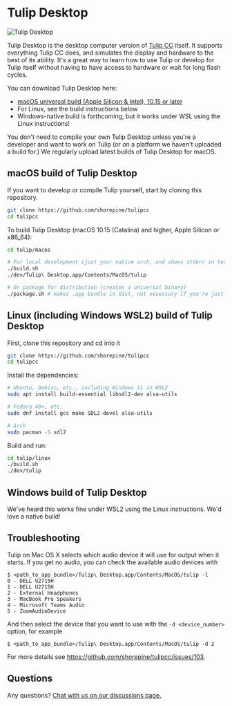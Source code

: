 # Tulip Desktop

![Tulip Desktop](https://raw.githubusercontent.com/shorepine/tulipcc/main/docs/pics/desktop.png)

Tulip Desktop is the desktop computer version of [Tulip CC](../README.md) itself. It supports everything Tulip CC does, and simulates the display and hardware to the best of its ability. It's a great way to learn how to use Tulip or develop for Tulip itself without having to have access to hardware or wait for long flash cycles. 

You can download Tulip Desktop here:

 * [macOS universal build (Apple Silicon & Intel), 10.15 or later](https://github.com/shorepine/tulipcc/releases/)
 * For Linux, see the build instructions below
 * Windows-native build is forthcoming, but it works under WSL using the Linux instructions!

You don't need to compile your own Tulip Desktop unless you're a developer and want to work on Tulip (or on a platform we haven't uploaded a build for.) We regularly upload latest builds of Tulip Desktop for macOS.

## macOS build of Tulip Desktop 

If you want to develop or compile Tulip yourself, start by cloning this repository. 


```bash
git clone https://github.com/shorepine/tulipcc
cd tulipcc
```

To build Tulip Desktop (macOS 10.15 (Catalina) and higher, Apple Silicon or x86_64):

```bash
cd tulip/macos

# For local development (just your native arch, and shows stderr in terminal)
./build.sh
./dev/Tulip\ Desktop.app/Contents/MacOS/tulip

# Or package for distribution (creates a universal binary)
./package.sh # makes .app bundle in dist, not necessary if you're just using it locally
```

## Linux (including Windows WSL2) build of Tulip Desktop

First, clone this repository and cd into it

```bash
git clone https://github.com/shorepine/tulipcc
cd tulipcc
```

Install the dependencies:

```bash
# Ubuntu, Debian, etc., including Windows 11 in WSL2
sudo apt install build-essential libsdl2-dev alsa-utils

# Fedora 40+, etc.
sudo dnf install gcc make SDL2-devel alsa-utils

# Arch
sudo pacman -S sdl2
```

Build and run:

```bash
cd tulip/linux
./build.sh
./dev/tulip
```


## Windows build of Tulip Desktop

We've heard this works fine under WSL2 using the Linux instructions. We'd love a native build!

## Troubleshooting

Tulip on Mac OS X selects which audio device it will use for output when it starts. If you get no audio, you can check the available audio devices with

```shell
$ <path_to_app_bundle>/Tulip\ Desktop.app/Contents/MacOS/tulip -l
0 - DELL U2715H
1 - DELL U2715H
2 - External Headphones
3 - MacBook Pro Speakers
4 - Microsoft Teams Audio
5 - ZoomAudioDevice
```

And then select the device that you want to use with the `-d <device_number>` option, for example

```shell
$ <path_to_app_bundle>/Tulip\ Desktop.app/Contents/MacOS/tulip -d 2
```

For more details see <https://github.com/shorepine/tulipcc/issues/103>.
## Questions

Any questions? [Chat with us on our discussions page.](https://github.com/shorepine/tulipcc/discussions)
